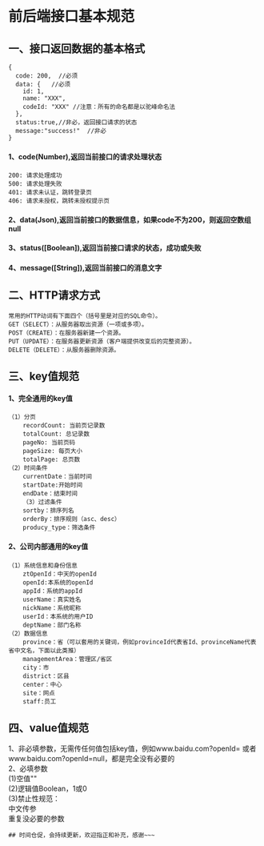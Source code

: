 # 前后端接口基本规范<br>
## 一、接口返回数据的基本格式

```
{
  code: 200,  //必须
  data: {   //必须
    id: 1,
    name: "XXX",
    codeId: "XXX" //注意：所有的命名都是以驼峰命名法
  },
  status:true,//非必，返回接口请求的状态
  message:"success!"  //非必
}
```
#### 1、code(Number),返回当前接口的请求处理状态
```
200: 请求处理成功
500: 请求处理失败
401: 请求未认证，跳转登录页
406: 请求未授权，跳转未授权提示页
```
#### 2、data(Json),返回当前接口的数据信息，如果code不为200，则返回空数组null<br>
#### 3、status([Boolean]),返回当前接口请求的状态，成功或失败<br>
#### 4、message([String]),返回当前接口的消息文字<br>

## 二、HTTP请求方式

```
常用的HTTP动词有下面四个（括号里是对应的SQL命令）。
GET（SELECT）：从服务器取出资源（一项或多项）。
POST（CREATE）：在服务器新建一个资源。
PUT（UPDATE）：在服务器更新资源（客户端提供改变后的完整资源）。
DELETE（DELETE）：从服务器删除资源。
```

## 三、key值规范<br>

#### 1、完全通用的key值
````
（1）分页
    recordCount: 当前页记录数
    totalCount: 总记录数
    pageNo: 当前页码
    pageSize: 每页大小
    totalPage: 总页数
（2）时间条件
    currentDate：当前时间
    startDate:开始时间
    endDate：结束时间
    （3）过滤条件
    sortby：排序列名
    orderBy：排序规则（asc、desc）
    producy_type：筛选条件
````
#### 2、公司内部通用的key值
````
（1）系统信息和身份信息
    ztOpenId：中天的openId
    openId:本系统的openId
    appId：系统的appId
    userName：真实姓名
    nickName：系统昵称
    userId：本系统的用户ID
    deptName：部门名称
（2）数据信息
    province：省（可以套用的关键词，例如provinceId代表省Id、provinceName代表省中文名，下面以此类推）
    managementArea：管理区/省区
    city：市
    district：区县
    center：中心
    site：网点
    staff:员工
````
## 四、value值规范
1、非必填参数，无需传任何值包括key值，例如www.baidu.com?openId=  或者www.baidu.com?openId=null，都是完全没有必要的<br>
2、必填参数<br>
(1)空值""<br>
(2)逻辑值Boolean，1或0<br>
(3)禁止性规范：<br>
中文传参<br>
重复没必要的参数<br>
```
## 时间仓促，会持续更新，欢迎指正和补充，感谢~~~
